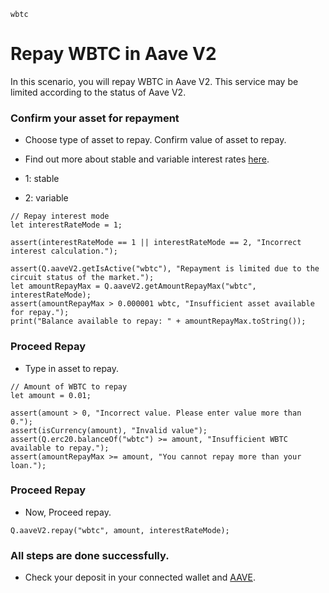 ```meta-Currency
wbtc
```

# Repay WBTC in Aave V2

In this scenario, you will repay WBTC in Aave V2. This service may be limited according to the status of Aave V2.

### Confirm your asset for repayment

- Choose type of asset to repay. Confirm value of asset to repay.
- Find out more about stable and variable interest rates [here](https://docs.aave.com/faq/borrowing#what-is-the-difference-between-stable-and-variable-rate).

- 1: stable
- 2: variable

```input-Dynamic
// Repay interest mode
let interestRateMode = 1;
```

```input-Verify
assert(interestRateMode == 1 || interestRateMode == 2, "Incorrect interest calculation.");
```

```output-Dynamic
assert(Q.aaveV2.getIsActive("wbtc"), "Repayment is limited due to the circuit status of the market.");
let amountRepayMax = Q.aaveV2.getAmountRepayMax("wbtc", interestRateMode);
assert(amountRepayMax > 0.000001 wbtc, "Insufficient asset available for repay.");
print("Balance available to repay: " + amountRepayMax.toString());
```

### Proceed Repay

- Type in asset to repay.

```input WBTC
// Amount of WBTC to repay
let amount = 0.01;
```

```input-Verify
assert(amount > 0, "Incorrect value. Please enter value more than 0.");
assert(isCurrency(amount), "Invalid value");
assert(Q.erc20.balanceOf("wbtc") >= amount, "Insufficient WBTC available to repay.");
assert(amountRepayMax >= amount, "You cannot repay more than your loan.");
```

### Proceed Repay

- Now, Proceed repay.

```taster
Q.aaveV2.repay("wbtc", amount, interestRateMode);
```

### All steps are done successfully.

- Check your deposit in your connected wallet and [AAVE](https://app.aave.com/#/dashboard).
